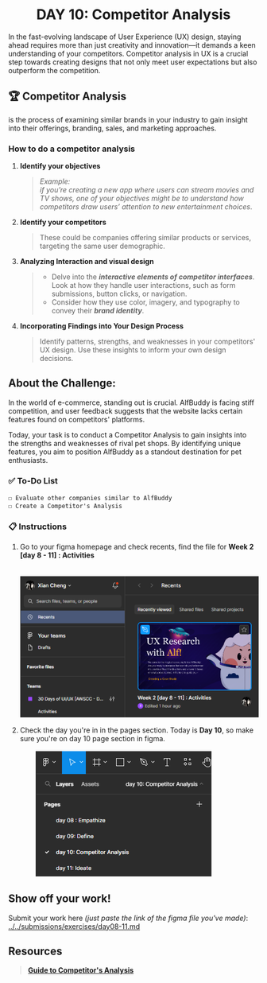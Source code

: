 **<h1 align="center"> DAY 10: Competitor Analysis</h1>**
In the fast-evolving landscape of User Experience (UX) design, staying ahead requires more than just creativity and innovation—it demands a keen understanding of your competitors. Competitor analysis in UX is a crucial step towards creating designs that not only meet user expectations but also outperform the competition.

## 🏆 Competitor Analysis

is the process of examining similar brands in your industry to gain insight into their offerings, branding, sales, and marketing approaches.

### How to do a competitor analysis

1. **Identify your objectives**

    > _Example:  
    > if you’re creating a new app where users can stream movies and TV shows, one of your objectives might be to understand how competitors draw users’ attention to new entertainment choices_.

2. **Identify your competitors**
    > These could be companies offering similar products or services, targeting the same user demographic.
3. **Analyzing Interaction and visual design**

    > - Delve into the **_interactive elements of competitor interfaces_**. Look at how they handle user interactions, such as form submissions, button clicks, or navigation.
    > - Consider how they use color, imagery, and typography to convey their **_brand identity_**.

4. **Incorporating Findings into Your Design Process**

    > Identify patterns, strengths, and weaknesses in your competitors' UX design. Use these insights to inform your own design decisions.

##

## **About the Challenge:**

In the world of e-commerce, standing out is crucial. AlfBuddy is facing stiff competition, and user feedback suggests that the website lacks certain features found on competitors' platforms.

Today, your task is to conduct a Competitor Analysis to gain insights into the strengths and weaknesses of rival pet shops. By identifying unique features, you aim to position AlfBuddy as a standout destination for pet enthusiasts.

### ✅ To-Do List

    ☐ Evaluate other companies similar to AlfBuddy
    ☐ Create a Competitor's Analysis

### 📋 Instructions

1. Go to your figma homepage and check recents, find the file for **Week 2 [day 8 - 11] : Activities** <br/> <br/>
   &nbsp;&nbsp;&nbsp;&nbsp;&nbsp;&nbsp;&nbsp;&nbsp;<img src="../../assets/tutorials/Day9-11-instruc-step1.png" alt="Instruction"/>
   <br/>

2. Check the day you're in in the pages section. Today is **Day 10**, so make sure you're on day 10 page section in figma.<br/> <br/>
   &nbsp;&nbsp;&nbsp;&nbsp;&nbsp;&nbsp;&nbsp;&nbsp;<img src="../../assets/tutorials/Day10-instruc-step3.png" alt="Instruction"/>
   
## Show off your work!</h3>

Submit your work here _(just paste the link of the figma file you've made)_: <a href="../../submissions/exercises/day08-11.md" target="_blank">../../submissions/exercises/day08-11.md</a>

## Resources
>[**Guide to Competitor's Analysis**](https://usabilitygeek.com/how-to-do-ux-competitor-analysis/)
